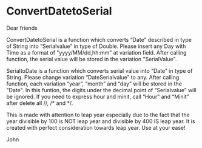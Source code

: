 # ConvertDatetoSerial
Dear friends

ConvertDatetoSerial is a function which converts “Date” described in type of String into “Serialvalue” in type of Double. Please insert any Day with Time as a format of "yyyy/MM/dd,hh:mm" at variation field. After calling function, the serial value will be stored in the variation "SerialValue".

SerialtoDate is a function which converts serial value into “Date” in type of String. Please change variation “DateSerialvalue” to any. After calling function, each variation “year”, “month” and “day” will be stored in the "Date". In this funtion, the digits under the decimal point of “Serialvalue” will be ignored. If you need to express hour and minit, call “Hour” and “Minit” after delete all //, /* and */.

This is made with attention to leap year especially due to the fact that the year divisible by 100 is NOT leap year and divisible by 400 IS leap year. It is created with perfect consideration towards leap year. Use at your ease!

John
